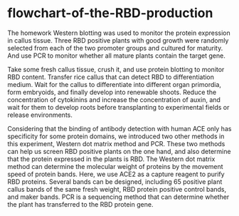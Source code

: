 # flowchart-of-the-RBD-production
The homework 
Western blotting was used to monitor the protein expression in callus tissue. Three RBD positive plants with good growth were randomly selected from each of the two promoter groups and cultured for maturity. And use PCR to monitor whether all mature plants contain the target gene.

Take some fresh callus tissue, crush it, and use protein blotting to monitor RBD content. Transfer rice callus that can detect RBD to differentiation medium. Wait for the callus to differentiate into different organ primordia, form embryoids, and finally develop into renewable shoots. Reduce the concentration of cytokinins and increase the concentration of auxin, and wait for them to develop roots before transplanting to experimental fields or release environments.


Considering that the binding of antibody detection with human ACE only has specificity for some protein domains, we introduced two other methods in this experiment, Western dot matrix method and PCR. These two methods can help us screen RBD positive plants on the one hand, and also determine that the protein expressed in the plants is RBD. The Western dot matrix method can determine the molecular weight of proteins by the movement speed of protein bands. Here, we use ACE2 as a capture reagent to purify RBD proteins. Several bands can be designed, including 65 positive plant callus bands of the same fresh weight, RBD protein positive control bands, and maker bands. PCR is a sequencing method that can determine whether the plant has transferred to the RBD protein gene.
